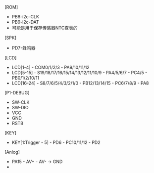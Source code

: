 [ROM]
- PB8-i2c-CLK
- PB9-i2c-DAT
- 可能是用于保存传感器NTC查表的

[SPK]
- PD7-蜂鸣器

[LCD]
- LCD[1-4] - COM0/1/2/3 - PA9/10/11/12
- LCD[5-15] - S19/18/17/16/15/14/13/12/11/10/9 - PA4/5/6/7 - PC4/5 - PB0/1/2/10/11
- LCD[16-24] - S8/7/6/5/4/3/2/1/0 - PB12/13/14/15 - PC6/7/8/9 - PA8

[P1-DEBUG]
- SW-CLK
- SW-DIO
- VCC
- GND
- RSTB

[KEY]
- KEY[1:Trigger - 5] - PD6 - PC10/11/12 - PD2


[Anlog]
- PA15 - AV+ 
       - AV- -> GND
- 


